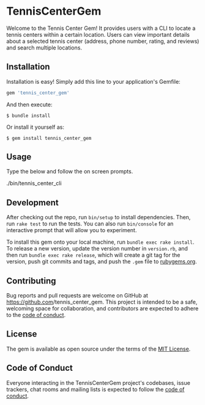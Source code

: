 # TennisCenterGem

Welcome to the Tennis Center Gem! It provides users with a CLI to locate a tennis centers within a certain location. Users can view important details about a selected tennis center (address, phone number, rating, and reviews) and search multiple locations. 

## Installation

Installation is easy! Simply add this line to your application's Gemfile:

```ruby
gem 'tennis_center_gem'
```

And then execute:

    $ bundle install

Or install it yourself as:

    $ gem install tennis_center_gem

## Usage

Type the below and follow the on screen prompts.

./bin/tennis_center_cli

## Development

After checking out the repo, run `bin/setup` to install dependencies. Then, run `rake test` to run the tests. You can also run `bin/console` for an interactive prompt that will allow you to experiment.

To install this gem onto your local machine, run `bundle exec rake install`. To release a new version, update the version number in `version.rb`, and then run `bundle exec rake release`, which will create a git tag for the version, push git commits and tags, and push the `.gem` file to [rubygems.org](https://rubygems.org).

## Contributing

Bug reports and pull requests are welcome on GitHub at https://github.com<pete3249>/tennis_center_gem. This project is intended to be a safe, welcoming space for collaboration, and contributors are expected to adhere to the [code of conduct](https://github.com/<pete3249>/tennis_center_gem/blob/master/CODE_OF_CONDUCT.md).


## License

The gem is available as open source under the terms of the [MIT License](https://opensource.org/licenses/MIT).

## Code of Conduct

Everyone interacting in the TennisCenterGem project's codebases, issue trackers, chat rooms and mailing lists is expected to follow the [code of conduct](https://github.com/<pete3249>/tennis_center_gem/blob/master/CODE_OF_CONDUCT.md).
